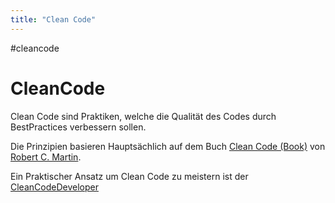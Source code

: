 ```yaml
---
title: "Clean Code"
---
```

#cleancode 
# CleanCode
Clean Code sind Praktiken, welche die Qualität des Codes durch BestPractices verbessern sollen.

Die Prinzipien basieren Hauptsächlich auf dem Buch [Clean Code (Book)](Clean%20Code%20(Book)) von [Robert C. Martin](docs/main/CleanCode/1.%20CleanCodeDeveloper/Robert%20C.%20Martin.md).

Ein Praktischer Ansatz um Clean Code zu meistern ist der [CleanCodeDeveloper](/docs/main/CleanCode/CleanCodeDeveloper/CleanCodeDeveloper)
